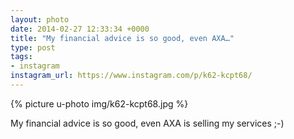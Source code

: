 ```yaml
---
layout: photo
date: 2014-02-27 12:33:34 +0000
title: "My financial advice is so good, even AXA…"
type: post
tags:
- instagram
instagram_url: https://www.instagram.com/p/k62-kcpt68/
---
```


{% picture u-photo img/k62-kcpt68.jpg %}

My financial advice is so good, even AXA is selling my services ;-)
